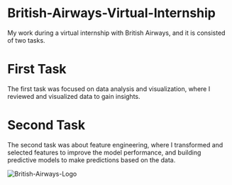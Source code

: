 # British-Airways-Virtual-Internship
My work during a virtual internship with British Airways, and it is consisted of two tasks. 

# First Task
The first task was focused on data analysis and visualization, where I reviewed and visualized data to gain insights.

# Second Task
The second task was about feature engineering, where I transformed and selected features to improve the model performance, and building predictive models to make predictions based on the data.

![British-Airways-Logo](https://user-images.githubusercontent.com/45523231/212746605-29d22adc-28eb-454b-8c74-5a1882aae002.png)
